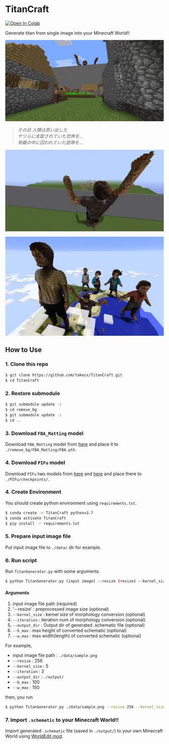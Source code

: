 # TitanCraft
[![Open In Colab](https://colab.research.google.com/assets/colab-badge.svg)](https://colab.research.google.com/github/takecx/TitanCraft/blob/master/TitanCraft_Colab.ipynb)

Generate titan from single image into your Minecraft World!!

![Attack of Titan](./images/titan1.png)

> *その日 人類は思い出した*  
*ヤツらに支配されていた恐怖を…*  
*鳥籠の中に囚われていた屈辱を…*


![back of titan](./images/titan2.png)

![titans](./images/titans.png)

## How to Use

### 1. Clone this repo

```bash
$ git clone https://github.com/takecx/TitanCraft.git
$ cd TitanCraft
```

### 2. Restore submodule

```bash
$ git submodule update -i
$ cd remove_bg
$ git submodule update -i
$ cd ..
```

### 3. Download `FBA_Matting` model

Download `FBA_Matting` model from [here](https://drive.google.com/uc?id=1T_oiKDE_biWf2kqexMEN7ObWqtXAzbB1) and place it to `./remove_bg/FBA_Matting/FBA.pth`.

### 4. Download `PIFu` model

Download `PIFu` two models from [here](https://drive.google.com/uc?export=download&id=1zEmVXG2VHy0MMzngcRshB4D8Sr_oLHsm) and [here](https://drive.google.com/uc?export=download&id=1V83B6GDIjYMfHdpg-KcCSAPgHxpafHgd) and place there to `./PIFu/checkpoints/`.

### 4. Create Environment

You should create python environment using `requirements.txt`.

```bash
$ conda create -n TitanCraft python=3.7
$ conda activate TitanCraft
$ pip install -r requirements.txt
```

### 5. Prepare input image file

Put input image file to `./data/` dir for example.

### 6. Run script

Run `TitanGenerator.py` with some arguments.

```bash
$ python TitanGenerator.py (input image) --resize (resize) --kernel_size (morphology kernel size) --iteration (morphology iteration num) --output_dir (output dir) --h_max (height max value) --w_max (width max value)
```

#### Arguments

1. input image file path (required)
2. '--resize' : preprocessed image size (optional)
3. `--kernel_size` : kernel size of morphology conversion (optional)
4. `--iteration` : iteration num of morphology conversion (optional)
5. `--output_dir` : Output dir of generated .schematic file (optional)
6. `--h_max` : max height of converted schematic (optional)
7. `--w_max` : max width(length) of converted schematic (optional)

For example, 

- input image file path : `./data/sample.png`
- `--resize` : 256
- `--kernel_size` : 5
- `--iteration` : 3
- `--output_dir` : `./output/`
- `--h_max` : 100
- `--w_max` : 150

then, you run 

```bash
$ python TitanGenerator.py ./data/sample.png --resize 256 --kernel_size 5 --iteration 3 --output_dir ./output/ --h_max 100 --w_max 150
```

### 7. Import `.schematic` to your Minecraft World!!

Import generated `.schematic` file (saved in `./output/`) to your own Minecraft World using [WorldEdit mod](https://www.curseforge.com/minecraft/mc-mods/worldedit).
